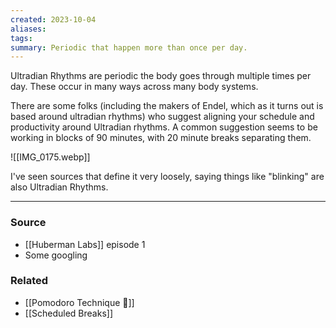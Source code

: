 ```yaml
---
created: 2023-10-04
aliases: 
tags: 
summary: Periodic that happen more than once per day.
---
```

Ultradian Rhythms are periodic the body goes through multiple times per day. These occur in many ways across many body systems. 

There are some folks (including the makers of Endel, which as it turns out is based around ultradian rhythms) who suggest aligning your schedule and productivity around Ultradian  rhythms. A common suggestion seems to be working in blocks of 90 minutes, with 20 minute breaks separating them.

![[IMG_0175.webp]]

I've seen sources that define it very loosely, saying things like "blinking" are also Ultradian Rhythms. 

---
### Source
- [[Huberman Labs]] episode 1
- Some googling

### Related
- [[Pomodoro Technique 🍅]]
- [[Scheduled Breaks]]